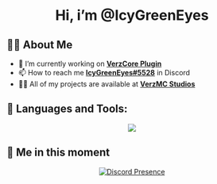 <h1 align="center">Hi, i’m @IcyGreenEyes</h1>

## 🙋‍♂️ About Me
- 🔭 I’m currently working on **[VerzCore Plugin](https://dsc.gg/verzdev/)**
- 📫 How to reach me **[IcyGreenEyes#5528](https://discord.com/users/1259985943474212914)** in Discord
- 👨‍💻 All of my projects are available at **[VerzMC Studios](https://dsc.gg/verzdev/)**

## 🚀 Languages and Tools:
<p align="center">
  <a href="https://skillicons.dev">
    <img src="https://skillicons.dev/icons?i=vscode,java,maven,github,discord,linux,nodejs,html,css,py,mongodb,&perline=11" />
  </a>
</p>

## 👤 Me in this moment
<p align="center">
    <a href="https://discord.com/users/1259985943474212914" target="_blank" rel="nofollow">
        <img src="https://lanyard.cnrad.dev/api/1259985943474212914?idleMessage=Probably%20learning%20Java%20and%20Python..." alt="Discord Presence" align="center">
    </a>
</p>
